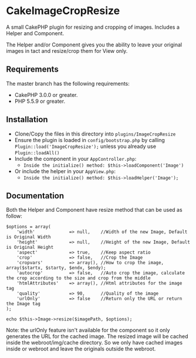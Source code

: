 CakeImageCropResize
===================

A small CakePHP plugin for resizing and cropping of images. Includes a Helper and Component.

The Helper and/or Component gives you the ability to leave your original images in tact and resize/crop them for View only.

## Requirements

The master branch has the following requirements:

* CakePHP 3.0.0 or greater.
* PHP 5.5.9 or greater.

## Installation

* Clone/Copy the files in this directory into `plugins/ImageCropResize`
* Ensure the plugin is loaded in `config/bootstrap.php` by calling `Plugin::load('ImageCropResize');` unless you already use `Plugin::loadAll()`
* Include the component in your `AppController.php`:
	* `Inside the initialize() method: $this->loadComponent('Image')`
* Or include the helper in your `AppView.php`:
	* `Inside the initialize() method: $this->loadHelper('Image');`

## Documentation
Both the Helper and Component have resize method that can be used as follow:

	$options = array(
		'width'				=> null,	//Width of the new Image, Default is Original Width
		'height'			=> null,	//Height of the new Image, Default is Original Height
		'aspect'			=> true,	//Keep aspect ratio
		'crop'				=> false,	//Crop the Image
		'cropvars'			=> array(), //How to crop the image, array($startx, $starty, $endx, $endy);
		'autocrop'			=> false,	//Auto crop the image, calculate the crop according to the size and crop from the middle
		'htmlAttributes'	=> array(),	//Html attributes for the image tag
		'quality'			=> 90,		//Quality of the image
		'urlOnly'			=> false	//Return only the URL or return the Image tag
	);

	echo $this->Image->resize($imagePath, $options);

Note: the urlOnly feature isn't available for the component so it only generates the URL for the cached image.
The resized image will be cached inside the webroot/img/cache directory. So we only have cached images inside or webroot and leave the originals outside the webroot.